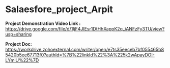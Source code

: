 # Salaesfore_project_Arpit

**Project Demonstration Video Link :**
https://drive.google.com/file/d/1ljF4JIEsr1DtHhXappK2q_iANFzFy3TU/view?usp=sharing

**Project Doc:**
https://workdrive.zohoexternal.com/writer/open/e7ts35eeceb7bf055465b85420b5ee67713f0?authId=%7B%22linkId%22%3A%225k2wApayDOI-LYmlU%22%7D
